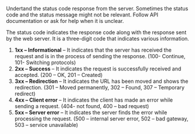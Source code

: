 Undertand the status code response from the server. Sometimes the status code and the status message might not be relevant. Follow API documentation or ask for help when it is unclear.

The status code indicates the response code along with the response sent by the web server. It is a three-digit code that indicates various information.

1. **1xx – Informational** – It indicates that the server has received the request and is in the process of sending the response. (100- Continue, 101- Switching protocols)
2. **2xx – Success** – It indicates the request is successfully received and accepted. (200 – OK, 201 – Created)
3. **3xx – Redirection** – It indicates the URL has been moved and shows the redirection. (301 – Moved permanently, 302 – Found, 307 – Temporary redirect)
4. **4xx – Client error** – It indicates the client has made an error while sending a request. (404- not found, 400 – bad request)
5. **5xx – Server error** – It indicates the server finds the error while processing the request. (500 – internal server error, 502 – bad gateway, 503 – service
unavailable)
